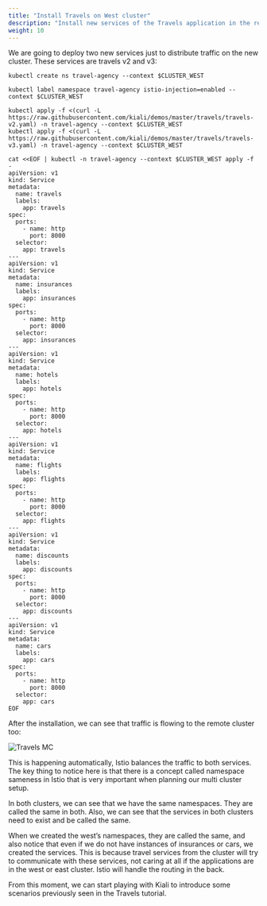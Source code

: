 ```yaml
---
title: "Install Travels on West cluster"
description: "Install new services of the Travels application in the remote cluster."
weight: 10
---
```


We are going to deploy two new services just to distribute traffic on the new cluster. These services are travels v2 and v3:

```
kubectl create ns travel-agency --context $CLUSTER_WEST

kubectl label namespace travel-agency istio-injection=enabled --context $CLUSTER_WEST

kubectl apply -f <(curl -L https://raw.githubusercontent.com/kiali/demos/master/travels/travels-v2.yaml) -n travel-agency --context $CLUSTER_WEST
kubectl apply -f <(curl -L https://raw.githubusercontent.com/kiali/demos/master/travels/travels-v3.yaml) -n travel-agency --context $CLUSTER_WEST

cat <<EOF | kubectl -n travel-agency --context $CLUSTER_WEST apply -f -
apiVersion: v1
kind: Service
metadata:
  name: travels
  labels:
    app: travels
spec:
  ports:
    - name: http
      port: 8000
  selector:
    app: travels
---
apiVersion: v1
kind: Service
metadata:
  name: insurances
  labels:
    app: insurances
spec:
  ports:
    - name: http
      port: 8000
  selector:
    app: insurances
---
apiVersion: v1
kind: Service
metadata:
  name: hotels
  labels:
    app: hotels
spec:
  ports:
    - name: http
      port: 8000
  selector:
    app: hotels
---
apiVersion: v1
kind: Service
metadata:
  name: flights
  labels:
    app: flights
spec:
  ports:
    - name: http
      port: 8000
  selector:
    app: flights
---
apiVersion: v1
kind: Service
metadata:
  name: discounts
  labels:
    app: discounts
spec:
  ports:
    - name: http
      port: 8000
  selector:
    app: discounts
---
apiVersion: v1
kind: Service
metadata:
  name: cars
  labels:
    app: cars
spec:
  ports:
    - name: http
      port: 8000
  selector:
    app: cars
EOF
```

After the installation, we can see that traffic is flowing to the remote cluster too:

![Travels MC](/images/mc-tutorial/04.png "Travels MC")

This is happening automatically, Istio balances the traffic to both services. The key thing to notice here is that there is a concept called namespace sameness in Istio that is very important when planning our multi cluster setup.

In both clusters, we can see that we have the same namespaces. They are called the same in both. Also, we can see that the services in both clusters need to exist and be called the same. 

When we created the west’s namespaces, they are called the same, and also notice that even if we do not have instances of insurances or cars, we created the services. This is because travel services from the cluster will try to communicate with these services, not caring at all if the applications are in the west or east cluster. Istio will handle the routing in the back. 

From this moment, we can start playing with Kiali to introduce some scenarios previously seen in the Travels tutorial.
